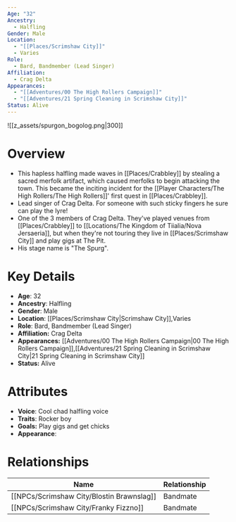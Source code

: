 ```yaml
---
Age: "32"
Ancestry:
  - Halfling
Gender: Male
Location:
  - "[[Places/Scrimshaw City]]"
  - Varies
Role:
  - Bard, Bandmember (Lead Singer)
Affiliation:
  - Crag Delta
Appearances:
  - "[[Adventures/00 The High Rollers Campaign]]"
  - "[[Adventures/21 Spring Cleaning in Scrimshaw City]]"
Status: Alive
---
```

![[z_assets/spurgon_bogolog.png|300]]

# Overview
- This hapless halfling made waves in [[Places/Crabbley]] by stealing a sacred merfolk artifact, which caused merfolks to begin attacking the town. This became the inciting incident for the [[Player Characters/The High Rollers/The High Rollers]]' first quest in [[Places/Crabbley]].
- Lead singer of Crag Delta. For someone with such sticky fingers he sure can play the lyre!
- One of the 3 members of Crag Delta. They've played venues from [[Places/Crabbley]] to [[Locations/The Kingdom of Tiialia/Nova Jersaeria]], but when they're not touring they live in [[Places/Scrimshaw City]] and play gigs at The Pit.
- His stage name is "The Spurg".

# Key Details
- **Age**: 32
- **Ancestry**: Halfling
- **Gender**: Male
- **Location**: [[Places/Scrimshaw City\|Scrimshaw City]],Varies
- **Role**: Bard, Bandmember (Lead Singer)
- **Affiliation:** Crag Delta
- **Appearances:** [[Adventures/00 The High Rollers Campaign\|00 The High Rollers Campaign]],[[Adventures/21 Spring Cleaning in Scrimshaw City\|21 Spring Cleaning in Scrimshaw City]]
- **Status:** Alive

# Attributes
- **Voice**: Cool chad halfling voice
- **Traits**: Rocker boy
- **Goals:** Play gigs and get chicks
- **Appearance**: 

# Relationships

| Name                  | Relationship |
| --------------------- | ------------ |
| [[NPCs/Scrimshaw City/Blostin Brawnslag]] | Bandmate     |
| [[NPCs/Scrimshaw City/Franky Fizzno]]     | Bandmate     |
